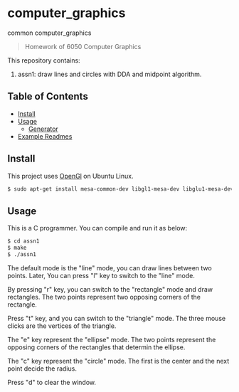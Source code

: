 # computer_graphics
common computer_graphics
> Homework of 6050 Computer Graphics

This repository contains:

1. assn1: draw lines and circles with DDA and midpoint algorithm.

## Table of Contents

- [Install](#install)
- [Usage](#usage)
	- [Generator](#generator)
- [Example Readmes](#example-readmes)

## Install

This project uses [OpenGl](https://www.opengl.org/) on Ubuntu Linux.

```sh
$ sudo apt-get install mesa-common-dev libgl1-mesa-dev libglu1-mesa-dev freeglut3-dev
```

## Usage

This is a C programmer. You can compile and run it as below:

```sh
$ cd assn1
$ make
$ ./assn1
```

The default mode is the "line" mode, you can draw lines between two points. Later, You can press "l" key to switch to the "line" mode.

By pressing "r" key, you can switch to the "rectangle" mode and draw rectangles. The two points represent two opposing corners of the rectangle.

Press "t" key, and you can switch to the "triangle" mode. The three mouse clicks are the vertices of the triangle.

The "e" key represent the "ellipse" mode. The two points represent the opposing corners of the rectangles that determin the ellipse.

The "c" key represent the "circle" mode. The first is the center and the next point decide the radius.

Press "d" to clear the window.


